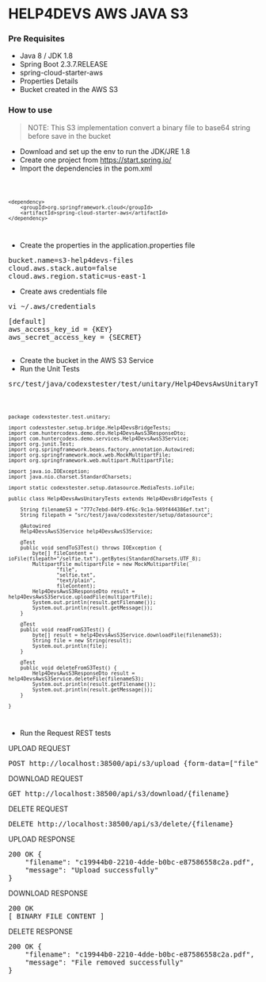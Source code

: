 # HELP4DEVS AWS JAVA S3

### Pre Requisites

- Java 8 / JDK 1.8
- Spring Boot 2.3.7.RELEASE
- spring-cloud-starter-aws
- Properties Details
- Bucket created in the AWS S3

### How to use

> NOTE: This S3 implementation convert a binary file to base64 string before save in the bucket

- Download and set up the env to run the JDK/JRE 1.8
- Create one project from https://start.spring.io/
- Import the dependencies in the pom.xml

<code>

    <dependency>
        <groupId>org.springframework.cloud</groupId>
        <artifactId>spring-cloud-starter-aws</artifactId>
    </dependency>

</code>

- Create the properties in the application.properties file

<pre>
bucket.name=s3-help4devs-files
cloud.aws.stack.auto=false
cloud.aws.region.static=us-east-1
</pre>

- Create aws credentials file

<pre>
vi ~/.aws/credentials
</pre>

<pre>
[default]
aws_access_key_id = {KEY}
aws_secret_access_key = {SECRET}

</pre>

- Create the bucket in the AWS S3 Service
- Run the Unit Tests

<pre>
src/test/java/codexstester/test/unitary/Help4DevsAwsUnitaryTests.java
</pre>

<code>

    package codexstester.test.unitary;
    
    import codexstester.setup.bridge.Help4DevsBridgeTests;
    import com.huntercodexs.demo.dto.Help4DevsAwsS3ResponseDto;
    import com.huntercodexs.demo.services.Help4DevsAwsS3Service;
    import org.junit.Test;
    import org.springframework.beans.factory.annotation.Autowired;
    import org.springframework.mock.web.MockMultipartFile;
    import org.springframework.web.multipart.MultipartFile;
    
    import java.io.IOException;
    import java.nio.charset.StandardCharsets;
    
    import static codexstester.setup.datasource.MediaTests.ioFile;
    
    public class Help4DevsAwsUnitaryTests extends Help4DevsBridgeTests {
    
        String filenameS3 = "777c7ebd-04f9-4f6c-9c1a-949f444386ef.txt";
        String filepath = "src/test/java/codexstester/setup/datasource";
    
        @Autowired
        Help4DevsAwsS3Service help4DevsAwsS3Service;
    
        @Test
        public void sendToS3Test() throws IOException {
            byte[] fileContent = ioFile(filepath+"/selfie.txt").getBytes(StandardCharsets.UTF_8);
            MultipartFile multipartFile = new MockMultipartFile(
                    "file",
                    "selfie.txt",
                    "text/plain",
                    fileContent);
            Help4DevsAwsS3ResponseDto result = help4DevsAwsS3Service.uploadFile(multipartFile);
            System.out.println(result.getFilename());
            System.out.println(result.getMessage());
        }
    
        @Test
        public void readFromS3Test() {
            byte[] result = help4DevsAwsS3Service.downloadFile(filenameS3);
            String file = new String(result);
            System.out.println(file);
        }
    
        @Test
        public void deleteFromS3Test() {
            Help4DevsAwsS3ResponseDto result = help4DevsAwsS3Service.deleteFile(filenameS3);
            System.out.println(result.getFilename());
            System.out.println(result.getMessage());
        }
    
    }

</code>

- Run the Request REST tests

UPLOAD REQUEST

<pre>
POST http://localhost:38500/api/s3/upload {form-data=["file": "{FILE}"]}
</pre>

DOWNLOAD REQUEST

<pre>
GET http://localhost:38500/api/s3/download/{filename}
</pre>

DELETE REQUEST

<pre>
DELETE http://localhost:38500/api/s3/delete/{filename}
</pre>

UPLOAD RESPONSE

<pre>
200 OK {
    "filename": "c19944b0-2210-4dde-b0bc-e87586558c2a.pdf",
    "message": "Upload successfully"
}
</pre>

DOWNLOAD RESPONSE

<pre>
200 OK 
[ BINARY FILE CONTENT ]
</pre>

DELETE RESPONSE
<pre>
200 OK {
    "filename": "c19944b0-2210-4dde-b0bc-e87586558c2a.pdf",
    "message": "File removed successfully"
}
</pre>
